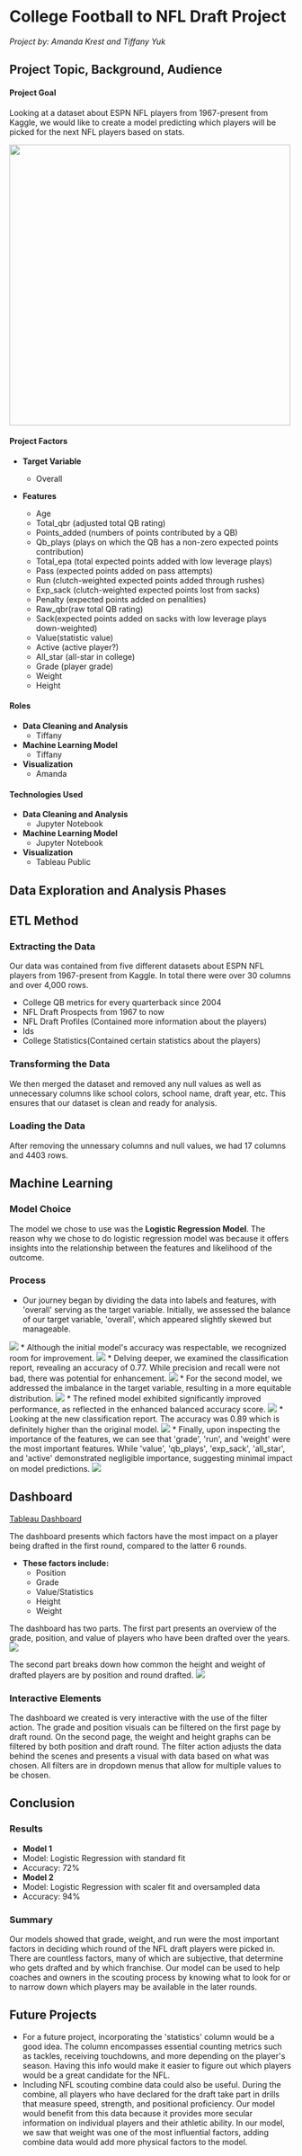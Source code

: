 # College Football to NFL Draft Project
_Project by: Amanda Krest and Tiffany Yuk_

## Project Topic, Background, Audience

#### Project Goal
Looking at a dataset about ESPN NFL players from 1967-present from Kaggle, we would like to create a model predicting which players will be picked for the next NFL players based on stats. 

<img src = "./Images/NFL logo.jpg" width="500">

#### Project Factors
* **Target Variable**
  * Overall 

* **Features**
  * Age
  * Total_qbr (adjusted total QB rating)
  * Points_added (numbers of points contributed by a QB)
  * Qb_plays (plays  on which the QB has a non-zero expected points contribution)
  * Total_epa (total expected points added with low leverage plays)
  * Pass (expected points added on pass attempts)
  * Run (clutch-weighted expected points added through rushes)
  * Exp_sack (clutch-weighted expected points lost from sacks)
  * Penalty (expected points added on penalities)
  * Raw_qbr(raw total QB rating)
  * Sack(expected points added on sacks with low leverage plays down-weighted)
  * Value(statistic value)
  * Active (active player?)
  * All_star (all-star in college)
  * Grade (player grade)
  * Weight
  * Height

#### Roles
* **Data Cleaning and Analysis**
  * Tiffany
* **Machine Learning Model**
  * Tiffany
* **Visualization**
  * Amanda

#### Technologies Used
* **Data Cleaning and Analysis**
  * Jupyter Notebook
* **Machine Learning Model**
  * Jupyter Notebook
* **Visualization**
  * Tableau Public
  
## Data Exploration and Analysis Phases
 
## ETL Method
  ### Extracting the Data
  Our data was contained from five different datasets about ESPN NFL players from 1967-present from Kaggle. In total there were over 30 columns and over 4,000 rows. 
  * College QB metrics for every quarterback since 2004
  * NFL Draft Prospects from 1967 to now
  * NFL Draft Profiles (Contained more information about the players)
  * Ids
  * College Statistics(Contained certain statistics about the players)   
  ### Transforming the Data
  We then merged the dataset and removed any null values as well as unnecessary columns like school colors, school name, draft year, etc. This ensures that our dataset is clean and ready for analysis.   
  ### Loading the Data
  After removing the unnessary columns and null values, we had 17 columns and 4403 rows. 

## Machine Learning
  ### Model Choice
  The model we chose to use was the **Logistic Regression Model**. The reason why we chose to do logistic regression model was because it offers insights into the relationship between the features and likelihood of the outcome. 
  ### Process
  * Our journey began by dividing the data into labels and features, with 'overall' serving as the target variable. Initially, we assessed the balance of our target variable, 'overall', which appeared slightly skewed but manageable. 
  <img src = "./Images/y value counts.png" >
  * Although the initial model's accuracy was respectable, we recognized room for improvement.
  <img src = "./Images/balanced accuracy score.png">
  * Delving deeper, we examined the classification report, revealing an accuracy of 0.77. While precision and recall were not bad, there was potential for enhancement.
  <img src = "./Images/Classification Report 1.png">
  * For the second model, we addressed the imbalance in the target variable, resulting in a more equitable distribution.
  <img src = "./Images/new y value counts.png">
  * The refined model exhibited significantly improved performance, as reflected in the enhanced balanced accuracy score.
  <img src = "./Images/new balanced accuracy score.png">
  * Looking at the new classification report. The accuracy was 0.89 which is definitely higher than the original model. 
  <img src = "./Images/Classification Report 2.png">
  * Finally, upon inspecting the importance of the features, we can see that 'grade', 'run', and 'weight' were the most important features. While 'value', 'qb_plays', 'exp_sack', 'all_star', and 'active' demonstrated negligible importance, suggesting minimal impact on model predictions.
  <img src = "./Images/Features.png">

## Dashboard
[Tableau Dashboard](https://public.tableau.com/views/Project4_17077833437840/NFLDraftStory?:language=en-US&publish=yes&:sid=&:display_count=n&:origin=viz_share_link)

The dashboard presents which factors have the most impact on a player being drafted in the first round, compared to the latter 6 rounds. 
* **These factors include:**
   * Position
   * Grade
   * Value/Statistics
   * Height
   * Weight

The dashboard has two parts. The first part presents an overview of the grade, position, and value of players who have been drafted over the years. 
<img src = "./Images/Overview.png">

The second part breaks down how common the height and weight of drafted players are by position and round drafted. 
<img src = "./Images/Weight_Height.png">
 ### Interactive Elements
 The dashboard we created is very interactive with the use of the filter action. The grade and position visuals can be filtered on the first page by draft round. On the second page, the weight and height graphs can be filtered by both position and draft round. The filter action adjusts the data behind the scenes and presents a visual with data based on what was chosen. All filters are in dropdown menus that allow for multiple values to be chosen. 
 


## Conclusion
  ### Results
  * **Model 1**
   * Model: Logistic Regression with standard fit
   * Accuracy: 72%
  *  **Model 2**
   * Model: Logistic Regression with scaler fit and oversampled data
   * Accuracy: 94% 

  ### Summary
  Our models showed that grade, weight, and run were the most important factors in deciding which round of the NFL draft players were picked in. There are countless factors, many of which are subjective, that determine who gets drafted and by which franchise. Our model can be used to help coaches and owners in the scouting process by knowing what to look for or to narrow down which players may be available in the later rounds. 



## Future Projects
* For a future project, incorporating the 'statistics' column would be a good idea. The column encompasses essential counting metrics such as tackles, receiving touchdowns, and more depending on the player's season. Having this info would make it easier to figure out which players would be a great candidate for the NFL.
* Including NFL scouting combine data could also be useful. During the combine, all players who have declared for the draft take part in drills that measure speed, strength, and positional proficiency. Our model would benefit from this data because it provides more secular information on individual players and their athletic ability. In our model, we saw that weight was one of the most influential factors, adding combine data would add more physical factors to the model. 


